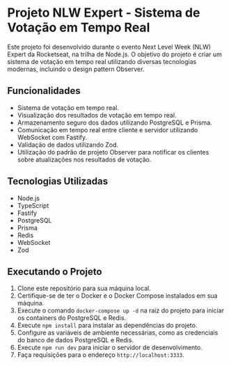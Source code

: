 # Projeto NLW Expert - Sistema de Votação em Tempo Real

Este projeto foi desenvolvido durante o evento Next Level Week (NLW) Expert da Rocketseat, na trilha de Node.js. O objetivo do projeto é criar um sistema de votação em tempo real utilizando diversas tecnologias modernas, incluindo o design pattern Observer.

## Funcionalidades

- Sistema de votação em tempo real.
- Visualização dos resultados de votação em tempo real.
- Armazenamento seguro dos dados utilizando PostgreSQL e Prisma.
- Comunicação em tempo real entre cliente e servidor utilizando WebSocket com Fastify.
- Validação de dados utilizando Zod.
- Utilização do padrão de projeto Observer para notificar os clientes sobre atualizações nos resultados de votação.

## Tecnologias Utilizadas

- Node.js
- TypeScript
- Fastify
- PostgreSQL
- Prisma
- Redis
- WebSocket
- Zod

## Executando o Projeto

1. Clone este repositório para sua máquina local.
2. Certifique-se de ter o Docker e o Docker Compose instalados em sua máquina.
3. Execute o comando `docker-compose up -d` na raiz do projeto para iniciar os containers do PostgreSQL e Redis.
4. Execute `npm install` para instalar as dependências do projeto.
5. Configure as variáveis de ambiente necessárias, como as credenciais do banco de dados PostgreSQL e Redis.
6. Execute `npm run dev` para iniciar o servidor de desenvolvimento.
7. Faça requisições para o endereço `http://localhost:3333`.
